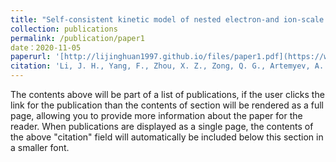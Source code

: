 ```yaml
---
title: "Self-consistent kinetic model of nested electron-and ion-scale magnetic cavities in space plasmas"
collection: publications
permalink: /publication/paper1
date：2020-11-05
paperurl: '[http://lijinghuan1997.github.io/files/paper1.pdf](https://www.nature.com/articles/s41467-020-19442-0)'
citation: 'Li, J. H., Yang, F., Zhou, X. Z., Zong, Q. G., Artemyev, A. V., Rankin, R., ... & Burch, J. L. (2020). Self-consistent kinetic model of nested electron-and ion-scale magnetic cavities in space plasmas. Nature Communications, 11(1), 5616.'
---
```


The contents above will be part of a list of publications, if the user clicks the link for the publication than the contents of section will be rendered as a full page, allowing you to provide more information about the paper for the reader. When publications are displayed as a single page, the contents of the above "citation" field will automatically be included below this section in a smaller font.
